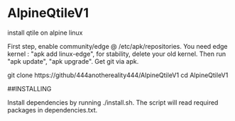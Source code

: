 # AlpineQtileV1
install qtile on alpine linux

First step, enable community/edge @ /etc/apk/repositories. 
You need edge kernel : "apk add linux-edge", for stability, delete your old kernel. 
Then run "apk update", "apk upgrade".
Get git via apk.

git clone https://github/444anothereality444/AlpineQtileV1
cd AlpineQtileV1

##INSTALLING

Install dependencies by running ./install.sh. The script will read required packages in dependencies.txt.

